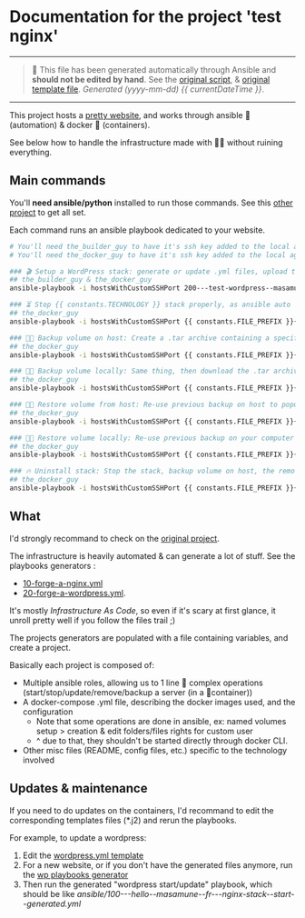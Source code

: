 # Documentation for the project 'test nginx'

---

> 🤖 This file has been generated automatically through Ansible and **should not be edited by hand**.
> See the [original script](https://github.com/youpiwaza/ansible-install-web-server/blob/master/ansible/roles/stack-web-common--generate/tasks/main.yml),
> & [original template file](https://github.com/youpiwaza/ansible-install-web-server/blob/master/ansible/roles/stack-web-common--generate/template/README.md.j2).
> *Generated (yyyy-mm-dd) {{ currentDateTime }}*.

---

This project hosts a [pretty website](https://hello.masamune.fr/), and works through ansible 🤖 (automation) & docker 🐳 (containers).

See below how to handle the infrastructure made with 🐬💖 without ruining everything.

## Main commands

You'll **need ansible/python** installed to run those commands. See this [other project](https://github.com/youpiwaza/install-dev-env) to get all set.

Each command runs an ansible playbook dedicated to your website.

```bash
# You'll need the_builder_guy to have it's ssh key added to the local agent, cf. the_builder_guy generated documentation
# You'll need the_docker_guy to have it's ssh key added to the local agent, cf. the_docker_guy generated documentation

### 🎬 Setup a WordPress stack: generate or update .yml files, upload them and deploy stack
## the_builder_guy & the_docker_guy
ansible-playbook -i hostsWithCustomSSHPort 200---test-wordpress--masamune--fr---wordpress-stack--start--generated.yml

### ⏳ Stop {{ constants.TECHNOLOGY }} stack properly, as ansible auto reload it
## the_docker_guy
ansible-playbook -i hostsWithCustomSSHPort {{ constants.FILE_PREFIX }}{{ project.dashed_domain }}---{{ constants.TECHNOLOGY }}-stack--stop--generated.yml

### 💾📡 Backup volume on host: Create a .tar archive containing a specific folder in the designated volume
## the_docker_guy
ansible-playbook -i hostsWithCustomSSHPort {{ constants.FILE_PREFIX }}{{ project.dashed_domain }}---{{ constants.TECHNOLOGY }}-backup-volume--on-host--generated.yml

### 💾🏡 Backup volume locally: Same thing, then download the .tar archive on your computer
## the_docker_guy
ansible-playbook -i hostsWithCustomSSHPort {{ constants.FILE_PREFIX }}{{ project.dashed_domain }}---{{ constants.TECHNOLOGY }}-backup-volume--locally--generated.yml

### 💉📡 Restore volume from host: Re-use previous backup on host to populate a volume. Does not remove new files.
## the_docker_guy
ansible-playbook -i hostsWithCustomSSHPort {{ constants.FILE_PREFIX }}{{ project.dashed_domain }}---{{ constants.TECHNOLOGY }}-backup-restore-volume-from-host-archive--generated.yml

### 💉🏡 Restore volume locally: Re-use previous backup on your computer to populate a volume. Does not remove new files.
## the_docker_guy
ansible-playbook -i hostsWithCustomSSHPort {{ constants.FILE_PREFIX }}{{ project.dashed_domain }}---{{ constants.TECHNOLOGY }}-backup-restore-volume-from-local-archive--generated.yml

### 🔥 Uninstall stack: Stop the stack, backup volume on host, the remove volumes
## the_docker_guy
ansible-playbook -i hostsWithCustomSSHPort {{ constants.FILE_PREFIX }}{{ project.dashed_domain }}---{{ constants.TECHNOLOGY }}-stack--uninstall--generated.yml
```

## What

I'd strongly recommand to check on the [original project](https://github.com/youpiwaza/ansible-install-web-server/).

The infrastructure is heavily automated & can generate a lot of stuff. See the playbooks generators :

- [10-forge-a-nginx.yml](https://github.com/youpiwaza/ansible-install-web-server/blob/master/ansible/10-forge-a-nginx.yml)
- [20-forge-a-wordpress.yml](https://github.com/youpiwaza/ansible-install-web-server/blob/master/ansible/20-forge-a-wordpress.yml).

It's mostly *Infrastructure As Code*, so even if it's scary at first glance, it unroll pretty well if you follow the files trail ;)

The projects generators are populated with a file containing variables, and create a project.

Basically each project is composed of:

- Multiple ansible roles, allowing us to 1 line 🤖 complex operations (start/stop/update/remove/backup a server (in a 🐳container))
- A docker-compose .yml file, describing the docker images used, and the configuration
  - Note that some operations are done in ansible, ex: named volumes setup > creation & edit folders/files rights for custom user
  - ^ due to that, they shouldn't be started directly through docker CLI.
- Other misc files (README, config files, etc.) specific to the technology involved

## Updates & maintenance

If you need to do updates on the containers, I'd recommand to edit the corresponding templates files (*.j2) and rerun the playbooks.

For example, to update a wordpress:

1. Edit the [wordpress.yml template](https://github.com/youpiwaza/ansible-install-web-server/blob/master/ansible/roles/stack-web-wordpress--generate-stack/templates/wordpress.yml.j2)
2. For a new website, or if you don't have the generated files anymore, run the [wp playbooks generator](https://github.com/youpiwaza/ansible-install-web-server/blob/master/ansible/20-forge-a-wordpress.yml)
3. Then run the generated "wordpress start/update" playbook, which should be like *ansible/100---hello--masamune--fr---nginx-stack--start--generated.yml*
